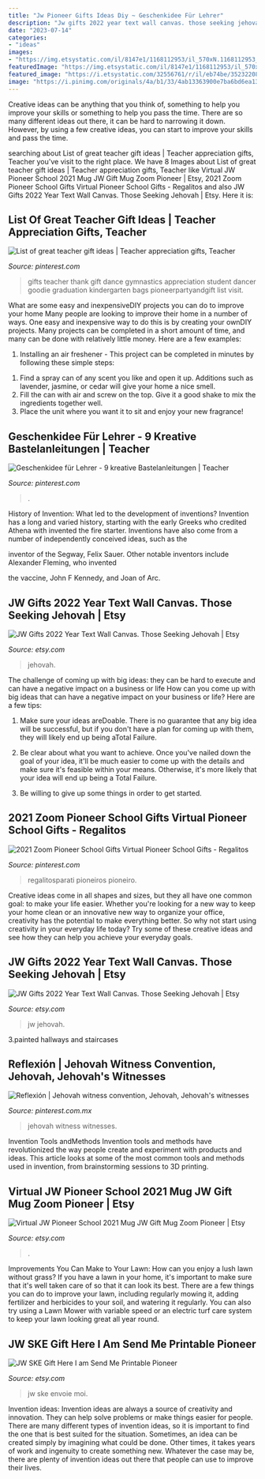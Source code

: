 ```yaml
---
title: "Jw Pioneer Gifts Ideas Diy ~ Geschenkidee Für Lehrer"
description: "Jw gifts 2022 year text wall canvas. those seeking jehovah"
date: "2023-07-14"
categories:
- "ideas"
images:
- "https://img.etsystatic.com/il/8147e1/1168112953/il_570xN.1168112953_jte4.jpg"
featuredImage: "https://img.etsystatic.com/il/8147e1/1168112953/il_570xN.1168112953_jte4.jpg"
featured_image: "https://i.etsystatic.com/32556761/r/il/eb74be/3523220872/il_1140xN.3523220872_2hrm.jpg"
image: "https://i.pinimg.com/originals/4a/b1/33/4ab13363900e7ba6bd6ea13216891a0a.jpg"
---
```



Creative ideas can be anything that you think of, something to help you improve your skills or something to help you pass the time. There are so many different ideas out there, it can be hard to narrowing it down. However, by using a few creative ideas, you can start to improve your skills and pass the time.

	

		
searching about List of great teacher gift ideas | Teacher appreciation gifts, Teacher you've visit to the right place. We have 8 Images about List of great teacher gift ideas | Teacher appreciation gifts, Teacher like Virtual JW Pioneer School 2021 Mug JW Gift Mug Zoom Pioneer | Etsy, 2021 Zoom Pioneer School Gifts Virtual Pioneer School Gifts - Regalitos and also JW Gifts 2022 Year Text Wall Canvas. Those Seeking Jehovah | Etsy. Here it is:
		
    
## List Of Great Teacher Gift Ideas | Teacher Appreciation Gifts, Teacher

<img loading=lazy src="https://i.pinimg.com/originals/fb/ae/a9/fbaea9f715f11073d50f75d95a155ac6.jpg" onerror="this.onerror=null;this.src='https://tse1.mm.bing.net/th?id=OIP.POGqQp0z-burvlojIvsw5wHaJ7&amp;pid=15.1';" alt="List of great teacher gift ideas | Teacher appreciation gifts, Teacher">

_Source: pinterest.com_

>gifts teacher thank gift dance gymnastics appreciation student dancer goodie graduation kindergarten bags pioneerpartyandgift list visit. 

	

What are some easy and inexpensiveDIY projects you can do to improve your home
Many people are looking to improve their home in a number of ways. One easy and inexpensive way to do this is by creating your ownDIY projects. Many projects can be completed in a short amount of time, and many can be done with relatively little money. Here are a few examples: 
1. Installing an air freshener - This project can be completed in minutes by following these simple steps: 

1) Find a spray can of any scent you like and open it up. Additions such as lavender, jasmine, or cedar will give your home a nice smell. 
2) Fill the can with air and screw on the top. Give it a good shake to mix the ingredients together well. 
3) Place the unit where you want it to sit and enjoy your new fragrance!

    
## Geschenkidee Für Lehrer - 9 Kreative Bastelanleitungen | Teacher

<img loading=lazy src="https://i.pinimg.com/736x/ec/2f/3b/ec2f3b874e638c2e56e5fda61122cf60.jpg" onerror="this.onerror=null;this.src='https://tse1.mm.bing.net/th?id=OIP.y1_X8TNYUAKeDtFEF8HDYgHaIV&amp;pid=15.1';" alt="Geschenkidee für Lehrer - 9 kreative Bastelanleitungen | Teacher">

_Source: pinterest.com_

>. 

	

History of Invention: What led to the development of inventions?
Invention has a long and varied history, starting with the early Greeks who credited Athena with invented the
fire starter. Inventions have also come from a number of independently conceived ideas, such as the

inventor of the Segway, Felix Sauer. Other notable inventors include Alexander Fleming, who invented

the vaccine, John F Kennedy, and Joan of Arc.

    
## JW Gifts 2022 Year Text Wall Canvas. Those Seeking Jehovah | Etsy

<img loading=lazy src="https://i.etsystatic.com/32556761/r/il/eb74be/3523220872/il_1140xN.3523220872_2hrm.jpg" onerror="this.onerror=null;this.src='https://tse3.mm.bing.net/th?id=OIP.6jQXJg1VnZ7hpjCnACCl8gHaHe&amp;pid=15.1';" alt="JW Gifts 2022 Year Text Wall Canvas. Those Seeking Jehovah | Etsy">

_Source: etsy.com_

>jehovah. 

	

The challenge of coming up with big ideas: they can be hard to execute and can have a negative impact on a business or life
How can you come up with big ideas that can have a negative impact on your business or life? Here are a few tips: 
1. Make sure your ideas areDoable. There is no guarantee that any big idea will be successful, but if you don't have a plan for coming up with them, they will likely end up being aTotal Failure. 

2. Be clear about what you want to achieve. Once you've nailed down the goal of your idea, it'll be much easier to come up with the details and make sure it's feasible within your means. Otherwise, it's more likely that your idea will end up being a Total Failure. 

3. Be willing to give up some things in order to get started.

    
## 2021 Zoom Pioneer School Gifts Virtual Pioneer School Gifts - Regalitos

<img loading=lazy src="https://i.pinimg.com/736x/b2/d8/07/b2d807c946535f5ac1e89a4588c4572e.jpg" onerror="this.onerror=null;this.src='https://tse3.mm.bing.net/th?id=OIP.nNoGYRZudkEuaffmu9rt-gHaFm&amp;pid=15.1';" alt="2021 Zoom Pioneer School Gifts Virtual Pioneer School Gifts - Regalitos">

_Source: pinterest.com_

>regalitosparati pioneiros pioneiro. 

	

Creative ideas come in all shapes and sizes, but they all have one common goal: to make your life easier. Whether you're looking for a new way to keep your home clean or an innovative new way to organize your office, creativity has the potential to make everything better. So why not start using creativity in your everyday life today? Try some of these creative ideas and see how they can help you achieve your everyday goals.

    
## JW Gifts 2022 Year Text Wall Canvas. Those Seeking Jehovah | Etsy

<img loading=lazy src="https://i.etsystatic.com/32556761/r/il/596e47/3537082637/il_1588xN.3537082637_1gcr.jpg" onerror="this.onerror=null;this.src='https://tse1.mm.bing.net/th?id=OIP.RddRfLCFmCAYsPUWGxbaOQHaFh&amp;pid=15.1';" alt="JW Gifts 2022 Year Text Wall Canvas. Those Seeking Jehovah | Etsy">

_Source: etsy.com_

>jw jehovah. 

	

3.painted hallways and staircases

    
## Reflexión | Jehovah Witness Convention, Jehovah, Jehovah&#039;s Witnesses

<img loading=lazy src="https://i.pinimg.com/originals/4a/b1/33/4ab13363900e7ba6bd6ea13216891a0a.jpg" onerror="this.onerror=null;this.src='https://tse4.mm.bing.net/th?id=OIP.eP1F6kxVXJQJ8LFHNfncbAHaFU&amp;pid=15.1';" alt="Reflexión | Jehovah witness convention, Jehovah, Jehovah&#039;s witnesses">

_Source: pinterest.com.mx_

>jehovah witness witnesses. 

	

Invention Tools andMethods
Invention tools and methods have revolutionized the way people create and experiment with products and ideas. This article looks at some of the most common tools and methods used in invention, from brainstorming sessions to 3D printing.

    
## Virtual JW Pioneer School 2021 Mug JW Gift Mug Zoom Pioneer | Etsy

<img loading=lazy src="https://i.etsystatic.com/23395109/r/il/70ee75/2906850856/il_794xN.2906850856_rfhr.jpg" onerror="this.onerror=null;this.src='https://tse4.mm.bing.net/th?id=OIP.w6m6QknLIUZTx-aOf8TtJAHaHa&amp;pid=15.1';" alt="Virtual JW Pioneer School 2021 Mug JW Gift Mug Zoom Pioneer | Etsy">

_Source: etsy.com_

>. 

	

Improvements You Can Make to Your Lawn: How can you enjoy a lush lawn without grass?
If you have a lawn in your home, it's important to make sure that it's well taken care of so that it can look its best. There are a few things you can do to improve your lawn, including regularly mowing it, adding fertilizer and herbicides to your soil, and watering it regularly. You can also try using a Lawn Mower with variable speed or an electric turf care system to keep your lawn looking great all year round.

    
## JW SKE Gift Here I Am Send Me Printable Pioneer

<img loading=lazy src="https://img.etsystatic.com/il/8147e1/1168112953/il_570xN.1168112953_jte4.jpg" onerror="this.onerror=null;this.src='https://tse4.mm.bing.net/th?id=OIP.hWaLL6BUECwAcedAXbYJtwHaJU&amp;pid=15.1';" alt="JW SKE Gift Here I am Send Me Printable Pioneer">

_Source: etsy.com_

>jw ske envoie moi. 

	

Invention ideas:
Invention ideas are always a source of creativity and innovation. They can help solve problems or make things easier for people. There are many different types of invention ideas, so it is important to find the one that is best suited for the situation. Sometimes, an idea can be created simply by imagining what could be done. Other times, it takes years of work and ingenuity to create something new. Whatever the case may be, there are plenty of invention ideas out there that people can use to improve their lives.

